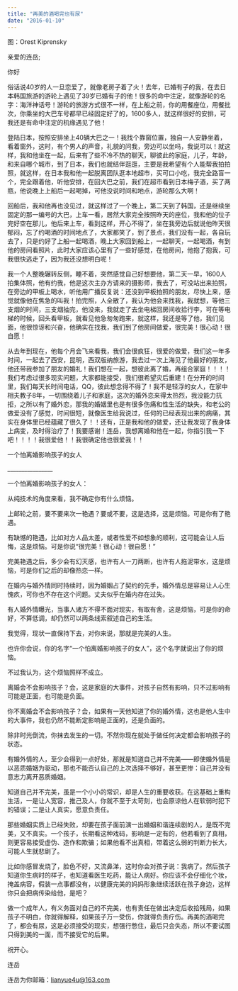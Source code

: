 ```yaml
---
title: "再美的酒喝完也有尿"
date: "2016-01-10"
---
```


图：Orest Kiprensky

亲爱的连岳;

你好

俗话说40岁的人一旦恋爱了，就像老房子着了火！去年，已婚有子的我，在去日本韩国旅游的游轮上遇见了39岁已婚有子的他！很多的命中注定，就像游轮的名字：海洋神话号！游轮的旅游方式很不一样，在上船之前，你的用餐座位，用餐批次，你乘坐的大巴车号都早已经固定好了的，1600多人，就这样很好的安排，可我还是有命中注定的机缘遇见了他！

登陆日本，按照安排坐上40辆大巴之一！我找个靠窗位置，独自一人安静坐着，看着窗外，这时，有个男人的声音，礼貌的问我，旁边可以坐吗，我说可以！就这样，我和他坐在一起，后来有了些不冷不热的聊天，聊彼此的家庭，儿子，年龄，和来自哪个城市，到了日本，我们也就结伴逛逛，主要是我希望有个人能帮我拍拍照，就这样，在日本我和他一起脱离团队逛本地超市，买可口小吃，我完全路盲一个，完全跟着他，听他安排，在回大巴之前，我们在超市看到日本梅子酒，买了两瓶，他说晚上上船后一起喝掉，可他没说时间和地点，游轮那么大啊！

回船后，我和他再也没见过，就这样过了一个晚上，第二天到了韩国，还是继续坐固定的那一编号的大巴，上车一看，居然大家完全按照昨天的座位，我和他的位子完好空在那儿，他后来上车，看到这样，开心不得了，坐在我旁边后就说他昨天很郁闷，忘了约喝酒的时间地点了，大家都笑了，到了景点，我们没有一起，各自玩去了，只是约好了上船一起喝酒，晚上大家回到船上，一起聊天，一起喝酒，有到他的房间看照片，此时大家应该心里有了一些好感觉，在他房间，他抱了抱我，可我很快逃走了，因为我还没想明白呢！

我一个人整晚辗转反侧，睡不着，突然感觉自己好想要他，第二天一早，1600人拍集体照，他有约我，他是这次主办方请来的摄影师，我去了，可没站出来拍照，在旁边的甲板上喝水，听他用广播反复说：还没到甲板拍照的朋友，尽快上来，感觉就像他在焦急的叫我！拍完照，人全散了，我认为他会来找我，我就想，等他三支烟的时间，三支烟抽完，他没来，我就走了去坐电梯回房间收拾行李，可在等电梯的时候，回头看甲板，就看见他急匆匆跑来，就这样，我还是等了他，我们见面，他很惊讶和兴奋，他确实在找我，我们到了他房间做爱，很完美！很心动！很自愿！

从去年到现在，他每个月会飞来看我，我们会很疯狂，很爱的做爱，我们这一年多时间，一起去了西安，昆明，西双版纳旅游，我去过一次上海见了他最好的朋友，他还带我参加了朋友的婚礼！我们想在一起，想彼此离了婚，再组合家庭！！！！我们考虑过很多现实问题，大家都能接受，我们很希望灾后重建！在分开的时间里，我们每天长时间电话，QQ，彼此想念得不得了！我不是轻浮的女人，在家中相夫教子8年，一切围绕着儿子和家庭，这次的婚外恋来得太热烈，我没能力抗拒，之所以有了婚外恋，那我的婚姻里也是有很多伤痛和性生活的缺失，和老公的做爱没有了感觉，时间很短，就像医生给我说过，任何的已经表现出来的病痛，其实在身体里已经蕴藏了很久了！！还有，正是我和他的做爱，还让我发现了我身体上病变，及时得治疗了！我要感谢！连岳，我想离婚和他在一起，你指引我一下吧！！！！我很爱他！！我很确定他也很爱我！！

一个怕离婚影响孩子的女人

\_\_\_\_\_\_\_\_\_\_\_\_\_\_\_\_

一个怕离婚影响孩子的女人：

从纯技术的角度来看，我不确定你有什么烦恼。

上邮轮之前，要不要来次一艳遇？要或不要，这是选择，这是烦恼。可是你有了艳遇。

有缺憾的艳遇，比如对方人品太差，或者性爱不如想象的顺利，这可能会让人后悔，这是烦恼。可是你说“很完美！很心动！很自愿！”

完美艳遇之后，多少会有幻灭感，也许有人一刀两断，也许有人拖泥带水，这是烦恼，可是你们之后的却像热恋一样。

在婚内与婚外情同时持续时，因为婚姻占了契约的先手，婚外情总是容易让人心生愧疚，可你也不存在这个问题。丈夫似乎在婚内存在过失。

有人婚外情曝光，当事人诸方不得不面对现实，有取有舍，这是烦恼，可是你的命好，不算低调，却仍然可以两条线索叙述自己的生活。

我觉得，现状一直保持下去，对你来说，那就是完美的人生。

也许你会说，你的名字“一个怕离婚影响孩子的女人”，这个名字就说出了你的烦恼。

不过我认为，这个烦恼照样不成立。

离婚会不会影响孩子？会，这是家庭的大事件，对孩子自然有影响，只不过影响有可能是正面，也可能是负面。

你不离婚会不会影响孩子？会，如果有一天他知道了你的婚外情，这也是他人生中的大事件，我也仍然不能断定影响是正面的，还是负面的。

除非时光倒流，你抹去发生的一切。不然你现在就处于做任何决定都会影响孩子的状态。

有婚外情的人，至少会得到一点好处，那就是知道自己并不完美——即使婚外情是以恶质婚姻为驱动，那也不能否认自己的上次选择不够好，甚至更惨：自己并没有意志力离开恶质婚姻。

知道自己并不完美，虽是一个小小的常识，却是人生的重要收获。在这基础上重构生活，一是让人宽容，推己及人，你就不至于太苛刻，也会原谅他人在软弱时犯下的错误；二是让人真实，愿意负责任。

那些婚姻实质上已经失败，却要在孩子面前演一出婚姻和谐连续剧的人，是既不完美，又不真实。一个孩子，长期看这种戏码，影响是一定有的，他若看到了真相，则更容易接受虚伪、造作和欺骗；如果他看不出真相，带着这么弱的判断力长大，可能人生就悲剧了。

比如你感冒发烧了，脸色不好，又流鼻涕，这时你会对孩子说：我病了。然后孩子知道你生病时的样子，也知道看医生吃药，能让人病好。你应该不会仔细化个妆，掩盖病容，假装一点事都没有，以健康完美的妈妈形象继续活跃在孩子身边，这样你只会把病传染给他，是吧？

做一个成年人，有义务面对自己的不完美，也有责任在做出决定后收拾残局，如果孩子不明白，你就得解释，如果孩子万一受伤，你就得负责疗伤。再美的酒喝完了，都会有尿，这是必须接受的现实，想强行憋住，最后只会失态，所以不要试图只得到美的一面，而不接受它的后果。

祝开心。

连岳

连岳为你邮箱：lianyue4u@163.com

